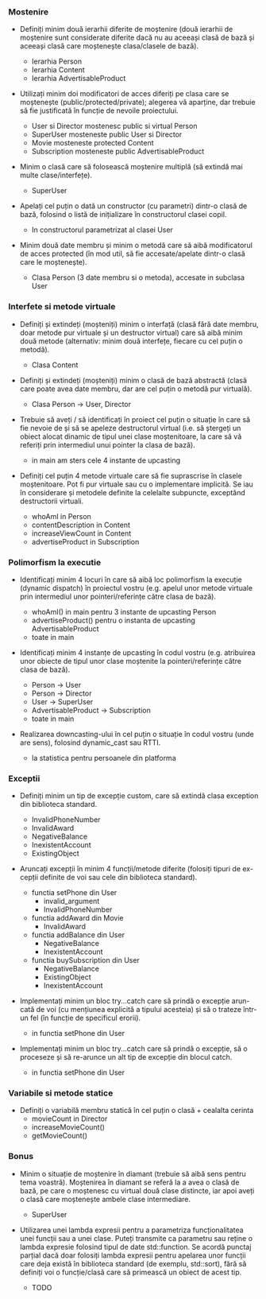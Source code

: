 ### Mostenire
- Definiți minim două ierarhii diferite de moștenire (două ierarhii de moștenire sunt considerate diferite dacă nu au aceeași clasă de bază 
și aceeași clasă care moștenește clasa/clasele de bază).
  - Ierarhia Person
  - Ierarhia Content
  - Ierarhia AdvertisableProduct

- Utilizați minim doi modificatori de acces diferiți pe clasa care se moștenește (public/protected/private); alegerea vă aparține, dar trebuie să
fie justificată în funcție de nevoile proiectului.
  - User si Director mostenesc public si virtual Person
  - SuperUser mosteneste public User si Director
  - Movie mosteneste protected Content
  - Subscription mosteneste public AdvertisableProduct

- Minim o clasă care să folosească moștenire multiplă (să extindă mai multe clase/interfețe).
  - SuperUser

- Apelați cel puțin o dată un constructor (cu parametri) dintr-o clasă de bază, folosind o listă de inițializare în constructorul clasei copil.
  - In constructorul parametrizat al clasei User

- Minim două date membru și minim o metodă care să aibă modificatorul de acces protected (în mod util, să fie accesate/apelate dintr-o clasă care le moștenește).
  - Clasa Person (3 date membru si o metoda), accesate in subclasa User

### Interfete si metode virtuale
- Definiți și extindeți (moșteniți) minim o interfață (clasă fără date membru, doar metode pur virtuale și un destructor virtual) care să aibă minim două
metode (alternativ: minim două interfețe, fiecare cu cel puțin o metodă).
  - Clasa Content

- Definiți și extindeți (moșteniți) minim o clasă de bază abstractă (clasă care poate avea date membru, dar are cel puțin o metodă pur virtuală).
  - Clasa Person -> User, Director

- Trebuie să aveți / să identificați în proiect cel puțin o situație în care să fie nevoie de și să se apeleze destructorul virtual (i.e. să ștergeți un obiect
alocat dinamic de tipul unei clase moștenitoare, la care să vă referiți prin intermediul unui pointer la clasa de bază).
  - in main am sters cele 4 instante de upcasting

- Definiți cel puțin 4 metode virtuale care să fie suprascrise în clasele moștenitoare. Pot fi pur virtuale sau cu o implementare implicită. 
Se iau în considerare și metodele definite la celelalte subpuncte, exceptând destructorii
virtuali.
  - whoAmI in Person
  - contentDescription in Content
  - increaseViewCount in Content
  - advertiseProduct in Subscription
 
### Polimorfism la executie
- Identificați minim 4 locuri în care să aibă loc polimorfism la execuție (dynamic dispatch) în proiectul vostru (e.g. apelul unor metode virtuale prin intermediul unor pointeri/referințe către clasa de bază).
  - whoAmI() in main pentru 3 instante de upcasting Person
  - advertiseProduct() pentru o instanta de upcasting AdvertisableProduct
  - toate in main

- Identificați minim 4 instanțe de upcasting în codul vostru (e.g. atribuirea unor obiecte de tipul unor clase moștenite la pointeri/referințe către clasa de bază).
  - Person -> User
  - Person -> Director
  - User -> SuperUser
  - AdvertisableProduct -> Subscription
  - toate in main

- Realizarea downcasting-ului în cel puțin o situație în codul vostru (unde are sens), folosind dynamic_cast sau RTTI.
  - la statistica pentru persoanele din platforma

### Exceptii
- Definiți minim un tip de excepție custom, care să extindă clasa exception
din biblioteca standard.
  - InvalidPhoneNumber
  - InvalidAward
  - NegativeBalance
  - InexistentAccount
  - ExistingObject

- Aruncați excepții în minim 4 funcții/metode diferite (folosiți tipuri de ex-
cepții definite de voi sau cele din biblioteca standard).
  - functia setPhone din User
    - invalid_argument 
    - InvalidPhoneNumber
  - functia addAward din Movie
    - InvalidAward
  - functia addBalance din User
    - NegativeBalance
    - InexistentAccount
  - functia buySubscription din User
    - NegativeBalance
    - ExistingObject
    - InexistentAccount

- Implementați minim un bloc try...catch care să prindă o excepție arun-
cată de voi (cu mențiunea explicită a tipului acesteia) și să o trateze într-un
fel (în funcție de specificul erorii).
  - in functia setPhone din User

- Implementați minim un bloc try...catch care să prindă o excepție, să o
proceseze și să re-arunce un alt tip de excepție din blocul catch.
  - in functia setPhone din User

### Variabile si metode statice

- Definiți o variabilă membru statică în cel puțin o clasă + cealalta cerinta
  - movieCount in Director
  - increaseMovieCount()
  - getMovieCount()

### Bonus
- Minim o situație de moștenire în diamant (trebuie să aibă sens pentru tema voastră). Moștenirea în diamant se referă la a avea o clasă de bază, pe care
o moștenesc cu virtual două clase distincte, iar apoi aveți o clasă care moștenește ambele clase intermediare.
  - SuperUser

- Utilizarea unei lambda expresii pentru a parametriza funcționalitatea unei funcții sau a unei clase. Puteți transmite ca parametru sau reține o lambda
expresie folosind tipul de date std::function. Se acordă punctaj parțial dacă doar folosiți lambda expresii pentru apelarea
unor funcții care deja există în biblioteca standard (de exemplu, std::sort), fără să definiți voi o funcție/clasă care să primească un obiect de acest tip.
  - TODO

